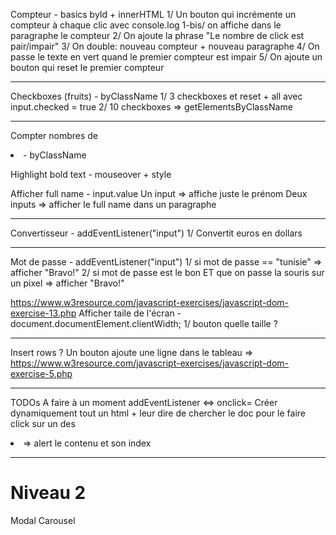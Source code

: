 Compteur - basics byId + innerHTML
1/ Un bouton qui incrémente un compteur à chaque clic avec console.log
1-bis/ on affiche dans le paragraphe le compteur
2/ On ajoute la phrase "Le nombre de click est pair/impair"
3/ On double: nouveau compteur + nouveau paragraphe
4/ On passe le texte en vert quand le premier compteur est impair
5/ On ajoute un bouton qui reset le premier compteur

---

Checkboxes (fruits) - byClassName
1/ 3 checkboxes et reset + all avec input.checked = true
2/ 10 checkboxes => getElementsByClassName

---

Compter nombres de <li> - byClassName

Highlight bold text - mouseover + style

Afficher full name - input.value
Un input => affiche juste le prénom
Deux inputs => afficher le full name dans un paragraphe

---

Convertisseur - addEventListener("input")
1/ Convertit euros en dollars

---

Mot de passe - addEventListener("input")
1/ si mot de passe == "tunisie" => afficher "Bravo!"
2/ si mot de passe est le bon ET que on passe la souris sur un pixel => afficher "Bravo!"

https://www.w3resource.com/javascript-exercises/javascript-dom-exercise-13.php
Afficher taile de l'écran - document.documentElement.clientWidth;
1/ bouton quelle taille ?

---

Insert rows ?
Un bouton ajoute une ligne dans le tableau => https://www.w3resource.com/javascript-exercises/javascript-dom-exercise-5.php

---

TODOs A faire à un moment
addEventListener <=> onclick=
Créer dynamiquement tout un html + leur dire de chercher le doc pour le faire
click sur un des <li> => alert le contenu et son index

---

# Niveau 2

Modal
Carousel
